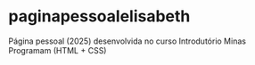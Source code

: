 # paginapessoalelisabeth
Página pessoal (2025) desenvolvida no curso Introdutório Minas Programam (HTML + CSS)
